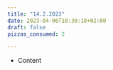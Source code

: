 ```yaml
---
title: "14.2.2023"
date: 2023-04-06T10:30:18+02:00
draft: false
pizzas_consumed: 2

---
```


- Content
